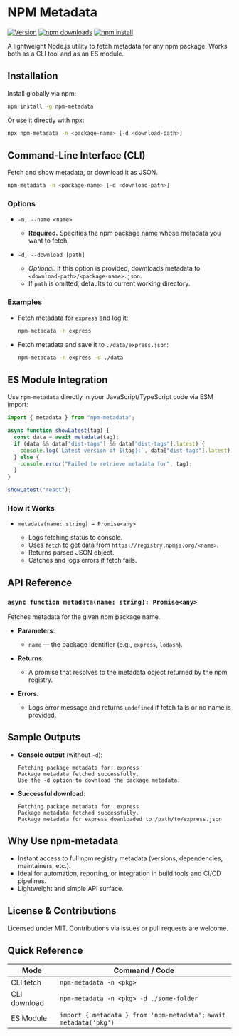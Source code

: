 # NPM Metadata

[![Version](https://img.shields.io/npm/v/npm-metadata?style=flat-square)](https://www.npmjs.com/package/npm-metadata)
[![npm downloads](https://img.shields.io/npm/dm/npm-metadata?style=flat-square)](https://www.npmjs.com/package/npm-metadata)
[![npm install](https://nodei.co/npm/npm-metadata.png?downloads=true&downloadRank=true)](https://www.npmjs.com/package/npm-metadata)

A lightweight Node.js utility to fetch metadata for any npm package. Works both as a CLI tool and as an ES module.

## Installation

Install globally via npm:

```bash
npm install -g npm-metadata
```

Or use it directly with npx:

```bash
npx npm-metadata -n <package-name> [-d <download-path>]
```

## Command-Line Interface (CLI)

Fetch and show metadata, or download it as JSON.

```bash
npm-metadata -n <package-name> [-d <download-path>]
```

### Options

- `-n, --name <name>`

  - **Required.** Specifies the npm package name whose metadata you want to fetch.

- `-d, --download [path]`
  - _Optional._ If this option is provided, downloads metadata to `<download-path>/<package-name>.json`.
  - If `path` is omitted, defaults to current working directory.

### Examples

- Fetch metadata for `express` and log it:

  ```bash
  npm-metadata -n express
  ```

- Fetch metadata and save it to `./data/express.json`:

  ```bash
  npm-metadata -n express -d ./data
  ```

## ES Module Integration

Use `npm-metadata` directly in your JavaScript/TypeScript code via ESM import:

```js
import { metadata } from "npm-metadata";

async function showLatest(tag) {
  const data = await metadata(tag);
  if (data && data["dist-tags"] && data["dist-tags"].latest) {
    console.log(`Latest version of ${tag}:`, data["dist-tags"].latest);
  } else {
    console.error("Failed to retrieve metadata for", tag);
  }
}

showLatest("react");
```

### How it Works

- `metadata(name: string) → Promise<any>`

  - Logs fetching status to console.
  - Uses `fetch` to get data from `https://registry.npmjs.org/<name>`.
  - Returns parsed JSON object.
  - Catches and logs errors if fetch fails.

## API Reference

### `async function metadata(name: string): Promise<any>`

Fetches metadata for the given npm package name.

- **Parameters**:

  - `name` — the package identifier (e.g., `express`, `lodash`).

- **Returns**:

  - A promise that resolves to the metadata object returned by the npm registry.

- **Errors**:

  - Logs error message and returns `undefined` if fetch fails or no name is provided.

## Sample Outputs

- **Console output** (without `-d`):

  ```
  Fetching package metadata for: express
  Package metadata fetched successfully.
  Use the -d option to download the package metadata.
  ```

- **Successful download**:

  ```
  Fetching package metadata for: express
  Package metadata fetched successfully.
  Package metadata for express downloaded to /path/to/express.json
  ```

## Why Use npm-metadata

- Instant access to full npm registry metadata (versions, dependencies, maintainers, etc.).
- Ideal for automation, reporting, or integration in build tools and CI/CD pipelines.
- Lightweight and simple API surface.

## License & Contributions

Licensed under MIT. Contributions via issues or pull requests are welcome.

## Quick Reference

| Mode         | Command / Code                                                     |
| ------------ | ------------------------------------------------------------------ |
| CLI fetch    | `npm-metadata -n <pkg>`                                            |
| CLI download | `npm-metadata -n <pkg> -d ./some-folder`                           |
| ES Module    | `import { metadata } from 'npm-metadata';` `await metadata('pkg')` |
